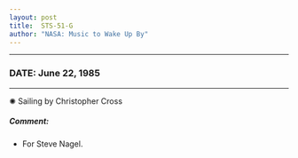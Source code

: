 ```yaml
---
layout: post
title:  STS-51-G
author: "NASA: Music to Wake Up By"
---
```


----
### DATE: June 22, 1985
----
✺ Sailing by Christopher Cross

##### Comment:
* For Steve Nagel.
